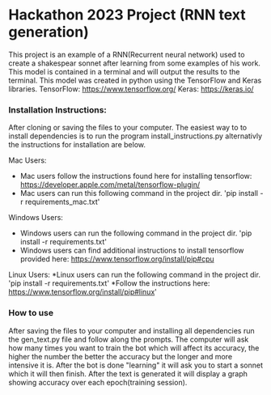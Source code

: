 # Hackathon 2023 Project (RNN text generation)

This project is an example of a RNN(Recurrent neural network) used to create a shakespear sonnet after learning from some examples of his work. 
This model is contained in a terminal and will output the results to the terminal.
This model was created in python using the TensorFlow and Keras libraries. 
TensorFlow: https://www.tensorflow.org/
Keras: https://keras.io/

### Installation Instructions:
After cloning or saving the files to your computer.
The easiest way to to install dependencies is to run the program install_instructions.py alternativly the instructions for installation are below.

Mac Users:
* Mac users follow the instructions found here for installing tensorflow: https://developer.apple.com/metal/tensorflow-plugin/
* Mac users can run this following command in the project dir. 'pip install -r requirements_mac.txt'

Windows Users:
* Windows users can run the following command in the project dir.  'pip install -r requirements.txt' 
* Windows users can find additional instructions to install tensorflow provided here: https://www.tensorflow.org/install/pip#cpu 


Linux Users:
*Linux users can run the following command in the project dir.  'pip install -r requirements.txt' 
*Follow the instructions here: https://www.tensorflow.org/install/pip#linux' 


### How to use
After saving the files to your computer and installing all dependencies run the gen_text.py file and follow along the prompts.
The computer will ask how many times you want to train the bot which will affect its accuracy, the higher the number the better the accuracy but the longer and more intensive it is.
After the bot is done "learning" it will ask you to start a sonnet which it will then finish.
After the text is generated it will display a graph showing accuracy over each epoch(training session).
